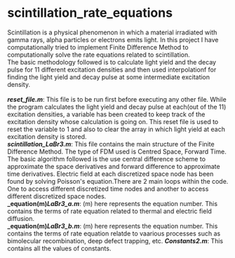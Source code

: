 # scintillation_rate_equations
Scintillation is a physical phenomenon in which a material irradiated with gamma rays, alpha particles or electrons emits light. In this project I have computationally tried to implement Finite Difference Method to computationally solve the rate equations related to scintillation.\
The basic methodology followed is to calculate light yield and the decay pulse for 11 different excitation densities and then used interpolationf for finding the light yield and decay pulse at some intermediate excitation density.\
\
**_reset_file.m_**: This file is to be run first before executing any other file. While the program calculates the light yield and decay pulse at each(out of the 11) excitation densities, a variable has been created to keep track of the excitation density whose calculation is going on. This reset file is used to reset the variable to 1 and also to clear the array in which light yield at each excitation density is stored.\
**_scintillation_LaBr3.m_**: This file contains the main structure of the Finite Difference Method. The type of FDM used is Centred Space, Forward Time. The basic algorithm followed is the use central difference scheme to approximate the space derivatives and forward difference to approximate time derivatives. Electric field at each discretized space node has been found by solving Poisson's equation.There are 2 main loops within the code. One to access different discretized time nodes and another to access different discretized space nodes.\
**_equation(m)_LaBr3_a.m_**: (m) here represents the equation number. This contains the terms of rate equation related to thermal and electric field diffusion.\
**_equation(m)_LaBr3_b.m_**: (m) here represents the equation number. This contains the terms of rate equation relatde to vaarious processes such as bimolecular recombination, deep defect trapping, etc.
**_Constants2.m_**: This contains all the values of constants.

